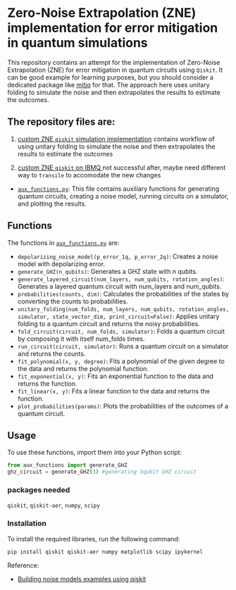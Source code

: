 # Zero-Noise Extrapolation (ZNE) implementation for error mitigation in quantum simulations

This repository contains an attempt for the implementation of Zero-Noise Extrapolation (ZNE) for error mitigation in quantum circuits using `Qiskit`. It can be good example for learning purposes, but you should consider a dedicated package like [mitiq](https://mitiq.readthedocs.io/en/stable/guide/zne-5-theory.html) for that. The approach here uses unitary folding to simulate the noise and then extrapolates the results to estimate the outcomes.


## The repository files are:

1. [custom ZNE `qiskit` simulation implementation](custom_zne_qiskit.ipynb) contains workflow of using unitary folding to simulate the noise and then extrapolates the results to estimate the outcomes

1. [custom ZNE `qiskit` on IBMQ ](custom_zne_IBMQ_not_working.ipynb) not successful after, maybe need different way to `transile` to accomodate the new changes

- [`aux_functions.py`](aux_functions.py): This file contains auxiliary functions for generating quantum circuits, creating a noise model, running circuits on a simulator, and plotting the results.

## Functions
The functions in [`aux_functions.py`](aux_functions.py) are:
- `depolarizing_noise_model(p_error_1q, p_error_2q)`: Creates a noise model with depolarizing error.
- `generate_GHZ(n_qubits)`: Generates a GHZ state with n qubits.
- `generate_layered_circuit(num_layers, num_qubits, rotation_angles)`: Generates a layered quantum circuit with num_layers and num_qubits.
- `probabilities(counts, dim)`: Calculates the probabilities of the states by converting the counts to probabilities.
- `unitary_folding(num_folds, num_layers, num_qubits, rotation_angles, simulator, state_vector_dim, print_circuit=False)`: Applies unitary folding to a quantum circuit and returns the noisy probabilities.
- `fold_circuit(circuit, num_folds, simulator)`: Folds a quantum circuit by composing it with itself num_folds times.
- `run_circuit(circuit, simulator)`: Runs a quantum circuit on a simulator and returns the counts.
- `fit_polynomial(x, y, degree)`: Fits a polynomial of the given degree to the data and returns the polynomial function.
- `fit_exponential(x, y)`: Fits an exponential function to the data and returns the function.
- `fit_linear(x, y)`: Fits a linear function to the data and returns the function.
- `plot_probabilities(params)`: Plots the probabilities of the outcomes of a quantum circuit.

## Usage

To use these functions, import them into your Python script:

```python
from aux_functions import generate_GHZ
ghz_circuit = generate_GHZ(3) #generating 3qubit GHZ circuit
```
### packages needed
 `qiskit`, `qiskit-aer`, `numpy`, `scipy`

### Installation
To install the required libraries, run the following command:
```bash
pip install qiskit qiskit-aer numpy matplotlib scipy ipykernel
```

Reference:
- [Building noise models examples using qiskit](https://docs.quantum.ibm.com/verify/building_noise_models)